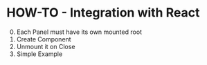 # HOW-TO - Integration with React

0. Each Panel must have its own mounted root
1. Create Component
2. Unmount it on Close
3. Simple Example

